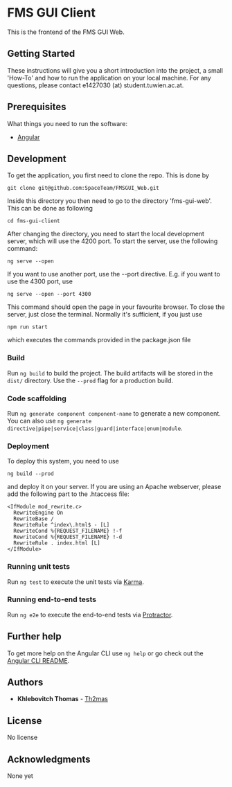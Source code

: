 # FMS GUI Client

This is the frontend of the FMS GUI Web.

## Getting Started

These instructions will give you a short introduction into the project, a small 'How-To' and how to run the application on your local machine. For any questions, please contact e1427030 (at) student.tuwien.ac.at.

## Prerequisites

What things you need to run the software:
* [Angular](https://angular.io/)

## Development

To get the application, you first need to clone the repo. This is done by
```
git clone git@github.com:SpaceTeam/FMSGUI_Web.git
```
Inside this directory you then need to go to the directory 'fms-gui-web'. This can be done as following
```
cd fms-gui-client
```
After changing the directory, you need to start the local development server, which will use the 4200 port. To start the server, use the following command:
```
ng serve --open
```
If you want to use another port, use the --port directive. E.g. if you want to use the 4300 port, use
```
ng serve --open --port 4300
```
This command should open the page in your favourite browser. To close the server, just close the terminal.
Normally it's sufficient, if you just use 
```
npm run start
```
which executes the commands provided in the package.json file
### Build

Run `ng build` to build the project. The build artifacts will be stored in the `dist/` directory. Use the `--prod` flag for a production build.

### Code scaffolding

Run `ng generate component component-name` to generate a new component. You can also use `ng generate directive|pipe|service|class|guard|interface|enum|module`.

### Deployment

To deploy this system, you need to use 
```
ng build --prod
```
and deploy it on your server.
If you are using an Apache webserver, please add the following part to the .htaccess file: 
```
<IfModule mod_rewrite.c>
  RewriteEngine On
  RewriteBase /
  RewriteRule ^index\.html$ - [L]
  RewriteCond %{REQUEST_FILENAME} !-f
  RewriteCond %{REQUEST_FILENAME} !-d
  RewriteRule . index.html [L]
</IfModule>
```

### Running unit tests

Run `ng test` to execute the unit tests via [Karma](https://karma-runner.github.io).

### Running end-to-end tests

Run `ng e2e` to execute the end-to-end tests via [Protractor](http://www.protractortest.org/).

## Further help

To get more help on the Angular CLI use `ng help` or go check out the [Angular CLI README](https://github.com/angular/angular-cli/blob/master/README.md).

## Authors

* **Khlebovitch Thomas** - [Th2mas](https://github.com/Th2mas/)

## License

No license

## Acknowledgments

None yet
